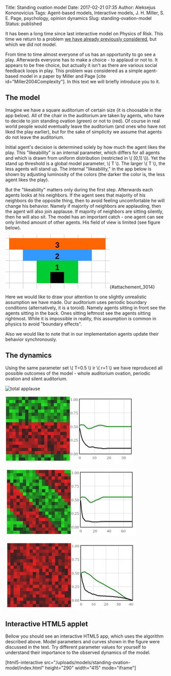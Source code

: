 Title: Standing ovation model
Date: 2017-02-21 07:35
Author: Aleksejus Kononovicius
Tags: Agent-based models, Interactive models, J. H. Miller, S. E. Page, psychology, opinion dynamics
Slug: standing-ovation-model
Status: published

It has been a long time
since last interactive model on Physics of Risk. This time we return to
a problem [we have already previously
considered](/statistical-physics-a-key-to-understanding-of-the-social-and-economic-complexity),
but which we did not model.

From time to time almost everyone of us has an opportunity to go see a
play. Afterwards everyone has to make a choice - to applaud or not to.
It appears to be free choice, but actually it isn't as there are various
social feedback loops in play. This problem was considered as a simple
agent-based model in a paper by Miller and Page \[cite
id="Miller2004Complexity"\]. In this text we will briefly introduce you
to it.<!--more-->

The model
---------

Imagine we have a square auditorium of certain size (it is choosable in
the app below). All of the chair in the auditorium are taken by agents,
who have to decide to join standing ovation (green) or not to (red). Of
course in real world people would eventually leave the auditorium (and
ones who have not liked the play earlier), but for the sake of
simplicity we assume that agents do not leave the auditorium.

Initial agent's decision is determined solely by how much the agent
likes the play. This "likeability" is an internal parameter, which
differs for all agents and which is drawn from uniform distribution
(restricted in \\\(  \[0,1\] \\\)). Yet the stand up threshold is a
global model parameter, \\\(  T \\\). The larger \\\(  T \\\), the less
agents will stand up. The internal "likeability," in the app below is
shown by adjusting luminosity of the colors (the darker the color is,
the less agent likes the play).

But the "likeability" matters only during the first step. Afterwards
each agents looks at his neighbors. If the agent sees that majority of
his neighbors do the opposite thing, then to avoid feeling uncomfortable
he will change his behavior. Namely if majority of neighbors are
applauding, then the agent will also join applause. If majority of
neighbors are sitting silently, then he will also sit. The model has an
important catch - one agent can see only limited amount of other agents.
His field of view is limited (see figure below).

![vision cone](/uploads/2017/02/som-matymo-kugis.png "Agent's field of view is a cone. Vision radius is a choosable model parameter (cases up until r=3 are shown)."){#attachement_3014}

Here we would like to draw your attention to one slightly unrealistic
assumption we have made. Our auditorium uses periodic boundary
conditions (alternatively, it is a toroid). Namely agents sitting in
front see the agents sitting in the back. Ones sitting leftmost see the
agents sitting rightmost. While it is impossible in reality, this
assumption is common in physics to avoid "boundary effects".

Also we would like to note that in our implementation agents update
their behavior synchronously.

The dynamics
------------

Using the same parameter set \\\(  T=0.5 \\\) ir \\\(  r=1 \\\) we have
reproduced all possible outcomes of the model - whole auditorium
ovation, periodic ovation and silent auditorium.

![total applause](/uploads/2017/02/som-visi-ploja.png "After some time all
agents have joined standing ovation (green curve is at 1). No agents feel
uncomfortable (black curve is at 0).")

![periodic patches 1](/uploads/2017/02/som-lygiagretus.png "Periodic ovation has developed. Agents stand up and after some time sit down. A fraction of agents remains uncomfortable.")

![periodic patches 2](/uploads/2017/02/som-diagonalus.png "Periodic ovation has developed. Agents stand up and after some time sit down. A fraction of agents remains uncomfortable. The main difference from the previous example is a shape of the 'front.'")

![applause dies down](/uploads/2017/02/som-neploja.png "After some time applause dies down (green curve is at 0). No agents feel uncomfortable (black curve is at 0).")
 
Interactive HTML5 applet
------------------------

Bellow you should see an interactive HTML5 app, which uses the algorithm
described above. Model parameters and curves shown in the figure were
discussed in the text. Try different parameter values for yourself to
understand their importance to the observed dynamics of the model.

[html5-interactive
src="/uploads/models/standing-ovation-model/index.html"
height="290" width="415" mode="iframe"]
